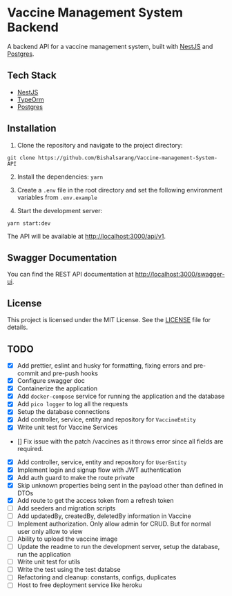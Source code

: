 # Vaccine Management System Backend

A backend API for a vaccine management system, built with [NestJS](https://nestjs.com/) and [Postgres](https://www.postgresql.org/).

## Tech Stack

-   [NestJS](https://nestjs.com/) 
-   [TypeOrm](https://typeorm.io/)
-   [Postgres](https://www.postgresql.org/)

## Installation

1.  Clone the repository and navigate to the project directory:

`git clone https://github.com/Bishalsarang/Vaccine-management-System-API` 

2.  Install the dependencies:
`yarn` 

3.  Create a `.env` file in the root directory and set the following environment variables from `.env.example`

4.  Start the development server:

`yarn start:dev` 

The API will be available at [http://localhost:3000/api/v1](http://localhost:3000/api/v1).

## Swagger Documentation

You can find the REST API documentation at [http://localhost:3000/swagger-ui](http://localhost:3000/swagger-ui).

## License

This project is licensed under the MIT License. See the [LICENSE](https://chat.openai.com/chat/LICENSE) file for details.

## TODO

 - [x]  Add prettier, eslint and husky for formatting, fixing errors and pre-commit and pre-push hooks
 - [x] Configure swagger doc
 - [x] Containerize the application
 - [x] Add `docker-compose` service for running the application and the database
 - [x] Add `pico logger` to log all the requests
 - [x] Setup the database connections
 - [x] Add controller, service, entity and repository for `VaccineEntity`
 - [x] Write unit test for Vaccine Services
 - [] Fix issue with the patch /vaccines as it throws error since all fields are required.
 - [x] Add controller, service, entity and repository for `UserEntity`
 - [x] Implement login and signup flow with JWT authentication
 - [x] Add auth guard to make the route private
 - [x] Skip unknown properties being sent in the payload other than defined in DTOs
 - [x] Add route to get the access token from a refresh token
 - [ ] Add seeders and migration scripts
 - [ ] Add updatedBy, createdBy, deletedBy information in Vaccine
 - [ ] Implement authorization. Only allow admin for CRUD. But for normal user only allow to view
 - [ ] Ability to upload the vaccine image
 - [ ] Update the readme to run the development server, setup the database, run the application
 - [ ] Write unit test for utils
 - [ ] Write the test using the test databse
 - [ ] Refactoring and cleanup: constants, configs, duplicates
 - [ ] Host to free deployment service like heroku